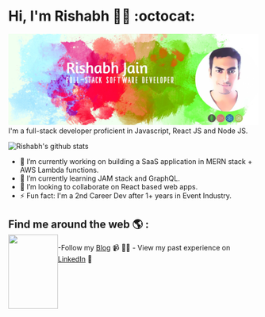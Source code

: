 # Hi, I'm Rishabh 👋🏼 :octocat:

<img src="https://github.com/rish-hub/rish-hub/blob/master/rishabh-jain.jpg" alt="banner that says Rishabh Jain - a full stack web developer and tech blogger alongside two illustration of Rishabh">
I'm a full-stack developer proficient in Javascript, React JS and Node JS.

![Rishabh's github stats](https://github-readme-stats.vercel.app/api?username=rish-hub&show_icons=true&count_private=true&theme=buefy)

- 🔭 I’m currently working on building a SaaS application in MERN stack + AWS Lambda functions.
- 🌱 I’m currently learning JAM stack and GraphQL.
- 👯 I’m looking to collaborate on React based web apps. 
- ⚡ Fun fact: I'm a 2nd Career Dev after 1+ years in Event Industry.

## Find me around the web 🌎 : <div ><div><img align="left" width="100" height="150" src="https://ph-files.imgix.net/548b1d38-250b-4b54-9397-ba13594b27a8?auto=format&auto=compress&codec=mozjpeg&cs=strip&w=80&h=80&fit=crop"></div>
<div>
-Follow my <a href="http://factslab.com/">Blog</a> 📹 ✍🏾
- View my past experience on  <a href="https://www.linkedin.com/in/rishabhjaindev/">LinkedIn</a> 💼
</div></div>
